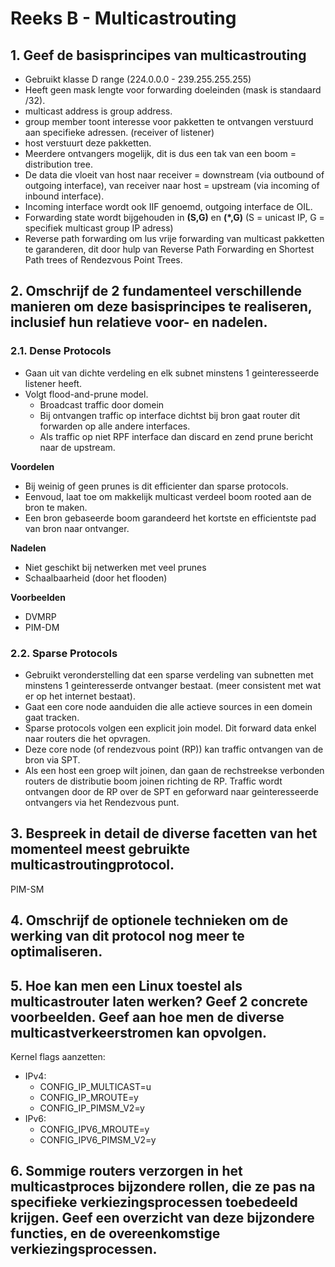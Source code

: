 # Reeks B - Multicastrouting
## 1. Geef de basisprincipes van multicastrouting
* Gebruikt klasse D range (224.0.0.0 - 239.255.255.255)
* Heeft geen mask lengte voor forwarding doeleinden (mask is standaard /32).
* multicast address is group address.
* group member toont interesse voor pakketten te ontvangen verstuurd aan specifieke adressen. (receiver of listener)
* host verstuurt deze pakketten.
* Meerdere ontvangers mogelijk, dit is dus een tak van een boom = distribution tree.
* De data die vloeit van host naar receiver = downstream (via outbound of outgoing interface), van receiver naar host = upstream (via incoming of inbound interface).
* Incoming interface wordt ook IIF genoemd, outgoing interface de OIL.
* Forwarding state wordt bijgehouden in **(S,G)** en **(*,G)** (S = unicast IP, G = specifiek multicast group IP adress)
* Reverse path forwarding om lus vrije forwarding van multicast pakketten te garanderen, dit door hulp van Reverse Path Forwarding en Shortest Path trees of Rendezvous Point Trees.

## 2. Omschrijf de 2 fundamenteel verschillende manieren om deze basisprincipes te realiseren, inclusief hun relatieve voor- en nadelen.
### 2.1. Dense Protocols
* Gaan uit van dichte verdeling en elk subnet minstens 1 geinteresseerde listener heeft.
* Volgt flood-and-prune model. 
    * Broadcast traffic door domein
    * Bij ontvangen traffic op interface dichtst bij bron gaat router dit forwarden op alle andere interfaces.
    * Als traffic op niet RPF interface dan discard en zend prune bericht naar de upstream.

**Voordelen**
* Bij weinig of geen prunes is dit efficienter dan sparse protocols.
* Eenvoud, laat toe om makkelijk multicast verdeel boom rooted aan de bron te maken.
* Een bron gebaseerde boom garandeerd het kortste en efficientste pad van bron naar ontvanger.

**Nadelen**
* Niet geschikt bij netwerken met veel prunes
* Schaalbaarheid (door het flooden)

**Voorbeelden**
* DVMRP
* PIM-DM

### 2.2. Sparse Protocols
* Gebruikt veronderstelling dat een sparse verdeling van subnetten met minstens 1 geinteresserde ontvanger bestaat. (meer consistent met wat er op het internet bestaat).
* Gaat een core node aanduiden die alle actieve sources in een domein gaat tracken.
* Sparse protocols volgen een explicit join model. Dit forward data enkel naar routers die het opvragen.
* Deze core node (of rendezvous point (RP)) kan traffic ontvangen van de bron via SPT.
* Als een host een groep wilt joinen, dan gaan de rechstreekse verbonden routers de distributie boom joinen richting de RP. Traffic wordt ontvangen door de RP over de SPT en geforward naar geinteresseerde ontvangers via het Rendezvous punt.

## 3. Bespreek in detail de diverse facetten van het momenteel meest gebruikte multicastroutingprotocol.
PIM-SM
## 4. Omschrijf de optionele technieken om de werking van dit protocol nog meer te optimaliseren.
## 5. Hoe kan men een Linux toestel als multicastrouter laten werken? Geef 2 concrete voorbeelden. Geef aan hoe men de diverse multicastverkeerstromen kan opvolgen.
Kernel flags aanzetten:
* IPv4: 
    * CONFIG_IP_MULTICAST=u
    * CONFIG_IP_MROUTE=y
    * CONFIG_IP_PIMSM_V2=y
* IPv6:
    * CONFIG_IPV6_MROUTE=y
    * CONFIG_IPV6_PIMSM_V2=y


## 6. Sommige routers verzorgen in het multicastproces bijzondere rollen, die ze pas na specifieke verkiezingsprocessen toebedeeld krijgen. Geef een overzicht van deze bijzondere functies, en de overeenkomstige verkiezingsprocessen.
